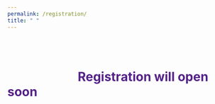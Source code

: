 ```yaml
---
permalink: /registration/
title: " "
---
```


<html>
<head>
<meta name="viewport" content="width=device-width, initial-scale=1">
<script src="https://kit.fontawesome.com/a076d05399.js" crossorigin="anonymous"></script>
</head>
<body>
<br>
<br>
  
<h1 style="color:#528;">&ensp; &ensp; &ensp; &ensp; &ensp; &ensp; &ensp; &ensp;Registration will open soon  <i class="fas fa-sync-alt fa-spin"></i>
</h1></h1>

</body>
</html>
